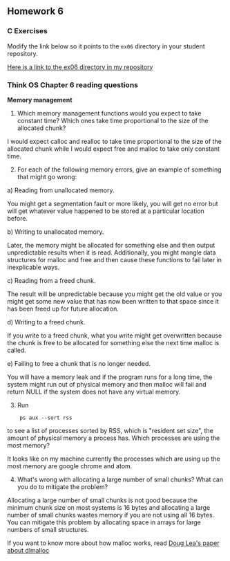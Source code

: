 ## Homework 6

### C Exercises

Modify the link below so it points to the `ex06` directory in your
student repository.

[Here is a link to the ex06 directory in my repository](https://github.com/vickymmcd/ExercisesInC/tree/master/exercises/ex06)

### Think OS Chapter 6 reading questions

**Memory management**

1) Which memory management functions would you expect to take constant time?
Which ones take time proportional to the size of the allocated chunk?

I would expect calloc and realloc to take time proportional to the size of
the allocated chunk while I would expect free and malloc to take only constant time.

2) For each of the following memory errors, give an example of something that might go wrong:

a) Reading from unallocated memory.

You might get a segmentation fault or more likely, you will get no error but will get
whatever value happened to be stored at a particular location before.

b) Writing to unallocated memory.

Later, the memory might be allocated for something else and then output unpredictable
results when it is read. Additionally, you might mangle data structures for malloc and
free and then cause these functions to fail later in inexplicable ways.

c) Reading from a freed chunk.

The result will be unpredictable because you might get the old value or you might
get some new value that has now been written to that space since it has been freed
up for future allocation.

d) Writing to a freed chunk.

If you write to a freed chunk, what you write might get overwritten because the chunk
is free to be allocated for something else the next time malloc is called.

e) Failing to free a chunk that is no longer needed.

You will have a memory leak and if the program runs for a long time, the system might
run out of physical memory and then malloc will fail and return NULL if the system
does not have any virtual memory.


3) Run

```
    ps aux --sort rss
```

to see a list of processes sorted by RSS, which is "resident set size", the amount of physical
memory a process has.  Which processes are using the most memory?

It looks like on my machine currently the processes which are using up the most memory are google
chrome and atom.

4) What's wrong with allocating a large number of small chunks?  What can you do to mitigate the problem?

Allocating a large number of small chunks is not good because the minimum chunk size on most systems is
16 bytes and allocating a large number of small chunks wastes memory if you are not using all 16 bytes.
You can mitigate this problem by allocating space in arrays for large numbers of small structures.

If you want to know more about how malloc works, read
[Doug Lea's paper about dlmalloc](http://gee.cs.oswego.edu/dl/html/malloc.html)
